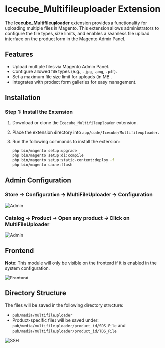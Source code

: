 # Icecube_Multifileuploader Extension

The **Icecube_Multifileuploader** extension provides a functionality for uploading multiple files in Magento. This extension allows administrators to configure the file types, size limits, and enables a seamless file upload interface on the product form in the Magento Admin Panel.

## Features

- Upload multiple files via Magento Admin Panel.
- Configure allowed file types (e.g., `.jpg`, `.png`, `.pdf`).
- Set a maximum file size limit for uploads (in MB).
- Integrates with product form galleries for easy management.

## Installation

### Step 1: Install the Extension

1. Download or clone the `Icecube_Multifileuploader` extension.
2. Place the extension directory into `app/code/Icecube/Multifileuploader`.
3. Run the following commands to install the extension:

   ```bash
   php bin/magento setup:upgrade
   php bin/magento setup:di:compile
   php bin/magento setup:static-content:deploy -f
   php bin/magento cache:flush


## Admin Configuration

### Store -> Configuration -> MultiFileUploader -> Configuration

![Admin](Images/MultiuploaderAdmin.png)

### Catalog -> Product -> Open any product -> Click on MultiFileUploader

![Admin](Images/MultiuploaderProdcutFormAdmin.png)


## Frontend

**Note**: This module will only be visible on the frontend if it is enabled in the system configuration.

![Frontend](images/MultiuploaderFrontend.png)


## Directory Structure

The files will be saved in the following directory structure:

- `pub/media/multifileuploader`
- Product-specific files will be saved under: `pub/media/multifileuploader/product_id/SDS_File` and `pub/media/multifileuploader/product_id/TDS_File`

![SSH](images/MultiuploaderSSH.png)



